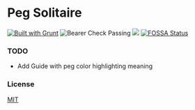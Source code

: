 # Peg Solitaire

[![Built with Grunt](https://cdn.gruntjs.com/builtwith.svg)](http://gruntjs.com/)
![Bearer Check Passing](https://github.com/notV3NOM/PegSolitaire/actions/workflows/bearer.yml/badge.svg)
[![](https://img.shields.io/badge/HTMLSanitizer-blue)](https://github.com/jitbit/HtmlSanitizer)
[![FOSSA Status](https://app.fossa.com/api/projects/git%2Bgithub.com%2FnotV3NOM%2FPegSolitaire.svg?type=small)](https://app.fossa.com/projects/git%2Bgithub.com%2FnotV3NOM%2FPegSolitaire?ref=badge_small)

### TODO

- Add Guide with peg color highlighting meaning

### License

[MIT](LICENSE)
